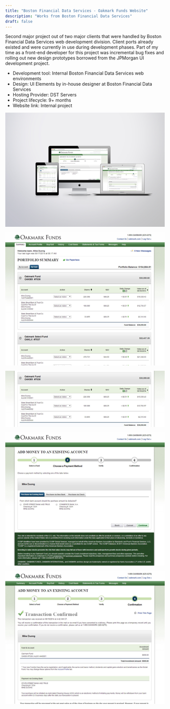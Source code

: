 ```yaml
---
title: "Boston Financial Data Services - Oakmark Funds Website"
description: "Works from Boston Financial Data Services"
draft: false
---
```


Second major project out of two major clients that were handled by Boston Financial Data Services web development division. Client ports already existed and were currently in use during development phases. Part of my time as a front-end developer for this project was incremental bug fixes and rolling out new design prototypes borrowed from the JPMorgan UI development project.

- Development tool: Internal Boston Financial Data Services web environments  
- Design: UI Elements by in-house designer at Boston Financial Data Services    
- Hosting Provider: DST Servers  
- Project lifecycle: 9+ months  
- Website link: Internal project  

![Boston Financial - Oakmark Device Set](../../assets/portfolio/bfds/feature/oak/full-bfds-oak-set.png)

![Boston Financial - Oakmark Portfolio Summary](../../assets/portfolio/bfds/feature/oak/full-bfds-oak-page1.png)

![Boston Financial - Oakmark Fund Selections](../../assets/portfolio/bfds/feature/oak/full-bfds-oak-page2.png)

![Boston Financial - Oakmark Add Funds Page](../../assets/portfolio/bfds/feature/oak/full-bfds-oak-page3.png)

![Boston Financial - Oakmark Confirmation Page](../../assets/portfolio/bfds/feature/oak/full-bfds-oak-page5.png)
